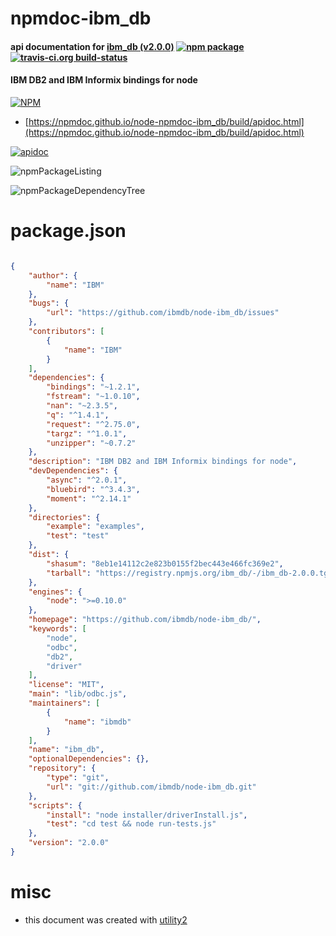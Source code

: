 # npmdoc-ibm_db

#### api documentation for  [ibm_db (v2.0.0)](https://github.com/ibmdb/node-ibm_db/)  [![npm package](https://img.shields.io/npm/v/npmdoc-ibm_db.svg?style=flat-square)](https://www.npmjs.org/package/npmdoc-ibm_db) [![travis-ci.org build-status](https://api.travis-ci.org/npmdoc/node-npmdoc-ibm_db.svg)](https://travis-ci.org/npmdoc/node-npmdoc-ibm_db)

#### IBM DB2 and IBM Informix bindings for node

[![NPM](https://nodei.co/npm/ibm_db.png?downloads=true&downloadRank=true&stars=true)](https://www.npmjs.com/package/ibm_db)

- [https://npmdoc.github.io/node-npmdoc-ibm_db/build/apidoc.html](https://npmdoc.github.io/node-npmdoc-ibm_db/build/apidoc.html)

[![apidoc](https://npmdoc.github.io/node-npmdoc-ibm_db/build/screenCapture.buildCi.browser.%252Ftmp%252Fbuild%252Fapidoc.html.png)](https://npmdoc.github.io/node-npmdoc-ibm_db/build/apidoc.html)

![npmPackageListing](https://npmdoc.github.io/node-npmdoc-ibm_db/build/screenCapture.npmPackageListing.svg)

![npmPackageDependencyTree](https://npmdoc.github.io/node-npmdoc-ibm_db/build/screenCapture.npmPackageDependencyTree.svg)



# package.json

```json

{
    "author": {
        "name": "IBM"
    },
    "bugs": {
        "url": "https://github.com/ibmdb/node-ibm_db/issues"
    },
    "contributors": [
        {
            "name": "IBM"
        }
    ],
    "dependencies": {
        "bindings": "~1.2.1",
        "fstream": "~1.0.10",
        "nan": "~2.3.5",
        "q": "^1.4.1",
        "request": "^2.75.0",
        "targz": "^1.0.1",
        "unzipper": "~0.7.2"
    },
    "description": "IBM DB2 and IBM Informix bindings for node",
    "devDependencies": {
        "async": "^2.0.1",
        "bluebird": "^3.4.3",
        "moment": "^2.14.1"
    },
    "directories": {
        "example": "examples",
        "test": "test"
    },
    "dist": {
        "shasum": "8eb1e14112c2e823b0155f2bec443e466fc369e2",
        "tarball": "https://registry.npmjs.org/ibm_db/-/ibm_db-2.0.0.tgz"
    },
    "engines": {
        "node": ">=0.10.0"
    },
    "homepage": "https://github.com/ibmdb/node-ibm_db/",
    "keywords": [
        "node",
        "odbc",
        "db2",
        "driver"
    ],
    "license": "MIT",
    "main": "lib/odbc.js",
    "maintainers": [
        {
            "name": "ibmdb"
        }
    ],
    "name": "ibm_db",
    "optionalDependencies": {},
    "repository": {
        "type": "git",
        "url": "git://github.com/ibmdb/node-ibm_db.git"
    },
    "scripts": {
        "install": "node installer/driverInstall.js",
        "test": "cd test && node run-tests.js"
    },
    "version": "2.0.0"
}
```



# misc
- this document was created with [utility2](https://github.com/kaizhu256/node-utility2)
